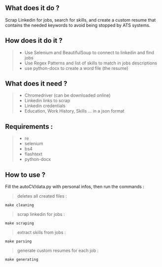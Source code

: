 ## What does it do ?
Scrap Linkedin for jobs, search for skills, and create a custom resume that contains the needed keywords to avoid being stopped by ATS systems.

## How does it do it ?
> * Use Selenium and BeautifulSoup to connect to linkedin and find jobs
> * Use Regex Patterns and list of skills to match in jobs descriptions
> * use python-docx to create a word file (the resume)

## What does it need ?
> * Chromedriver (can be downloaded online)
> * Linkedin links to scrap
> * Linkedin credentials
> * Education, Work History, Skills ... in a json format

## Requirements :
> * re
> * selenium
> * bs4
> * flashtext
> * python-docx


## How to use ?

Fill the autoCV/data.py with personal infos, then run the commands :

> deletes all created files :
```
make cleaning
````

> scrap linkedin for jobs :
```
make scraping
```

> extract skills from jobs :
```
make parsing
```

> generate custom resumes for each job :
```
make generating
```

